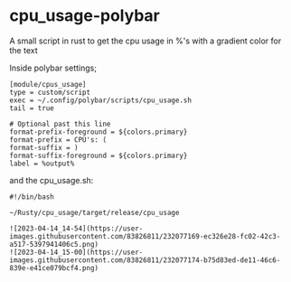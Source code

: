 # cpu_usage-polybar
A small script in rust to get the cpu usage in %'s with a gradient color for the text


Inside polybar settings;
```
[module/cpus_usage]
type = custom/script
exec = ~/.config/polybar/scripts/cpu_usage.sh
tail = true

# Optional past this line
format-prefix-foreground = ${colors.primary}
format-prefix = CPU's: (
format-suffix = )
format-suffix-foreground = ${colors.primary}
label = %output%
```


and the cpu_usage.sh:
```
#!/bin/bash

~/Rusty/cpu_usage/target/release/cpu_usage

![2023-04-14_14-54](https://user-images.githubusercontent.com/83826811/232077169-ec326e28-fc02-42c3-a517-5397941406c5.png)
![2023-04-14_15-00](https://user-images.githubusercontent.com/83826811/232077174-b75d83ed-de11-46c6-839e-e41ce079bcf4.png)
